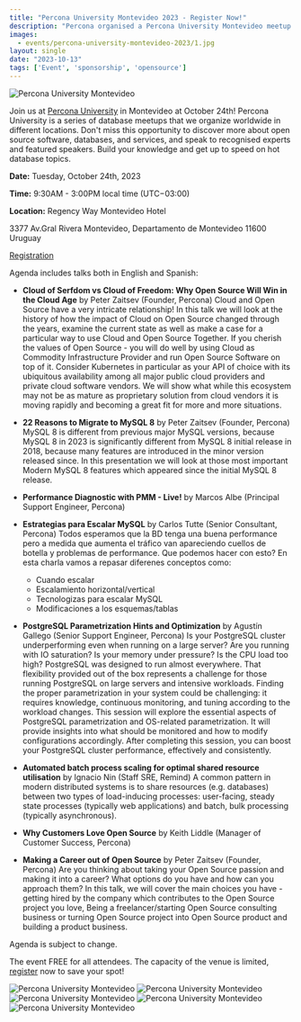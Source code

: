 ```yaml
---
title: "Percona University Montevideo 2023 - Register Now!"
description: "Percona organised a Percona University Montevideo meetup in Uruguay at October 24th, 2023."
images:
  - events/percona-university-montevideo-2023/1.jpg
layout: single
date: "2023-10-13"
tags: ['Event', 'sponsorship', 'opensource']
---
```

![Percona University Montevideo](/events/percona-university-montevideo-2023/1.jpg)

Join us at [Percona University](hhttps://www.percona.com/community/events/percona-university-buenos-aires-2023) in Montevideo at October 24th! Percona University is a series of database meetups that we organize worldwide in different locations. Don't miss this opportunity to discover more about open source software, databases, and services, and speak to recognised experts and featured speakers. Build your knowledge and get up to speed on hot database topics.

**Date:** Tuesday, October 24th, 2023

**Time:** 9:30AM - 3:00PM local time (UTC−03:00)

**Location:** Regency Way Montevideo Hotel

3377 Av.Gral Rivera Montevideo, Departamento de Montevideo 11600 Uruguay

[Registration](https://www.eventbrite.com/e/percona-university-montevideo-open-source-databases-meetup-tickets-719265260757)

Agenda includes talks both in English and Spanish:

* **Cloud of Serfdom vs Cloud of Freedom: Why Open Source Will Win in the Cloud Age** by Peter Zaitsev (Founder, Percona)
  Cloud and Open Source have a very intricate relationship! In this talk we will look at the history of how the impact of Cloud on Open Source changed through the years, examine the current state as well as make a case for a particular way to use Cloud and Open Source Together. If you cherish the values of Open Source - you will do well by using Cloud as Commodity Infrastructure Provider and run Open Source Software on top of it. Consider Kubernetes in particular as your API of choice with its ubiquitous availability among all major public cloud providers and private cloud software vendors. We will show what while this ecosystem may not be as mature as proprietary solution from cloud vendors it is moving rapidly and becoming a great fit for more and more situations.

* **22 Reasons to Migrate to MySQL 8** by Peter Zaitsev (Founder, Percona)
  MySQL 8 is different from previous major MySQL versions, because MySQL 8 in 2023 is significantly different from MySQL 8 initial release in 2018, because many features are introduced in the minor version released since. In this presentation we will look at those most important Modern MySQL 8 features which appeared since the initial MySQL 8 release.

* **Performance Diagnostic with PMM - Live!** by Marcos Albe (Principal Support Engineer, Percona)

* **Estrategias para Escalar MySQL** by Carlos Tutte (Senior Consultant, Percona)
  Todos esperamos que la BD tenga una buena performance pero a medida que aumenta el tráfico van apareciendo cuellos de botella y problemas de performance. Que podemos hacer con esto?
  En esta charla vamos a repasar diferenes conceptos como:
  - Cuando escalar
  - Escalamiento horizontal/vertical
  - Tecnologizas para escalar MySQL
  - Modificaciones a los esquemas/tablas
  
* **PostgreSQL Parametrization Hints and Optimization** by Agustín Gallego (Senior Support Engineer, Percona)
  Is your PostgreSQL cluster underperforming even when running on a large server? Are you running with IO saturation? Is your memory under pressure? Is the CPU load too high? PostgreSQL was designed to run almost everywhere. That flexibility provided out of the box represents a challenge for those running PostgreSQL on large servers and intensive workloads. Finding the proper parametrization in your system could be challenging: it requires knowledge, continuous monitoring, and tuning according to the workload changes. This session will explore the essential aspects of PostgreSQL parametrization and OS-related parametrization. It will provide insights into what should be monitored and how to modify configurations accordingly. After completing this session, you can boost your PostgreSQL cluster performance, effectively and consistently.

* **Automated batch process scaling for optimal shared resource utilisation** by Ignacio Nin (Staff SRE, Remind)
  A common pattern in modern distributed systems is to share resources (e.g. databases) between two types of load-inducing processes: user-facing, steady state processes (typically web applications) and batch, bulk processing (typically asynchronous).

* **Why Customers Love Open Source** by Keith Liddle (Manager of Customer Success, Percona)

* **Making a Career out of Open Source** by Peter Zaitsev (Founder, Percona)
  Are you thinking about taking your Open Source passion and making it into a career? What options do you have and how can you approach them? In this talk, we will cover the main choices you have - getting hired by the company which contributes to the Open Source project you love, Being a freelancer/starting Open Source consulting business or turning Open Source project into Open Source product and building a product business.

Agenda is subject to change. 

The event FREE for all attendees. The capacity of the venue is limited, [register](https://www.eventbrite.com/e/percona-university-montevideo-open-source-databases-meetup-tickets-719265260757) now to save your spot!

![Percona University Montevideo](/events/percona-university-montevideo-2023/2.jpg)
![Percona University Montevideo](/events/percona-university-montevideo-2023/3.jpg)
![Percona University Montevideo](/events/percona-university-montevideo-2023/4.jpg)
![Percona University Montevideo](/events/percona-university-montevideo-2023/5.jpg)
![Percona University Montevideo](/events/percona-university-montevideo-2023/6.jpg)


